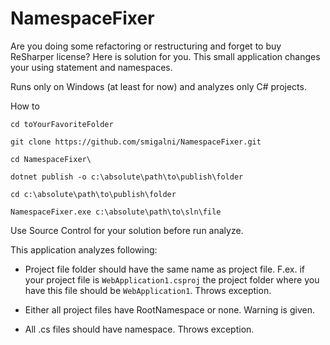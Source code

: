 # NamespaceFixer

Are you doing some refactoring or restructuring  and forget to buy ReSharper license? Here is solution for you.
This small application changes your using statement and namespaces.

Runs only on Windows (at least for now) and analyzes only C# projects.

How to 
```
cd toYourFavoriteFolder

git clone https://github.com/smigalni/NamespaceFixer.git

cd NamespaceFixer\
 
dotnet publish -o c:\absolute\path\to\publish\folder

cd c:\absolute\path\to\publish\folder

NamespaceFixer.exe c:\absolute\path\to\sln\file

```

Use Source Control for your solution before run analyze.

This application analyzes following:
* Project file folder should have the same name as project file. F.ex. if your project file is `WebApplication1.csproj`
the project folder where you have this file should be `WebApplication1`. Throws exception.

* Either all project files have RootNamespace or none. Warning is given.

* All .cs files should have namespace. Throws exception.
